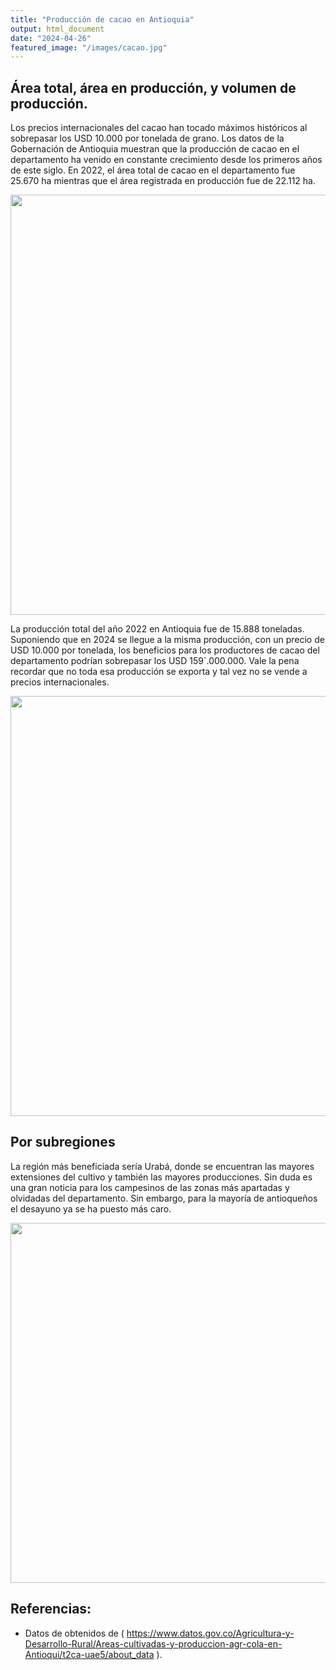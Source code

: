 ```yaml
---
title: "Producción de cacao en Antioquia"
output: html_document
date: "2024-04-26"
featured_image: "/images/cacao.jpg"
---
```




## Área total, área en producción, y volumen de producción.

Los precios internacionales del cacao han tocado máximos históricos al sobrepasar los USD 10.000 por tonelada de grano.
Los datos de la Gobernación de Antioquia muestran que la producción de cacao en el departamento ha venido en constante crecimiento desde los primeros años de este siglo. En 2022, el área total de cacao en el departamento fue 25.670 ha mientras que el área registrada en producción fue de 22.112 ha.

<img src="/es/post/Cacao_files/figure-html/unnamed-chunk-1-1.png" width="672" />


La producción total del año 2022  en Antioquia fue de 15.888 toneladas. Suponiendo que en 2024 se llegue a la misma producción, con un precio de USD 10.000 por tonelada, los beneficios para los productores de cacao del departamento podrían sobrepasar los USD 159`.000.000. Vale la pena recordar que no toda esa producción se exporta y tal vez no se vende a precios internacionales.

<img src="/es/post/Cacao_files/figure-html/unnamed-chunk-2-1.png" width="672" />


## Por subregiones

La región más beneficiada sería Urabá, donde se encuentran las mayores extensiones del cultivo y también las mayores producciones. Sin duda es una gran noticia para los campesinos de las zonas más apartadas y olvidadas del departamento. Sin embargo, para la mayoría de antioqueños el desayuno ya se ha puesto más caro. 

<img src="/es/post/Cacao_files/figure-html/unnamed-chunk-3-1.png" width="576" />



## Referencias:

- Datos de obtenidos de ( https://www.datos.gov.co/Agricultura-y-Desarrollo-Rural/Areas-cultivadas-y-produccion-agr-cola-en-Antioqui/t2ca-uae5/about_data ).



